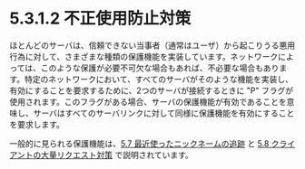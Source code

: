 # 5.3.1.2 不正使用防止対策

ほとんどのサーバは、信頼できない当事者（通常はユーザ）から起こりうる悪用行為に対して、さまざまな種類の保護機能を実装しています。ネットワークによっては、このような保護が必要不可欠な場合もあれば、不必要な場合もあります。特定のネットワークにおいて、すべてのサーバがそのような機能を実装し、有効にすることを要求するために、2つのサーバが接続するときに "P" フラグが使用されます。このフラグがある場合、サーバの保護機能が有効であることを意味し、サーバはすべてのサーバリンクに対して同様に保護機能を有効にすることを要求します。

一般的に見られる保護機能は、[5.7 最近使ったニックネームの追跡](./tracking-recently-used-nicknames.md) と [5.8 クライアントの大量リクエスト対策](./flood-control-of-clients.md) で説明されています。
